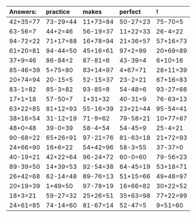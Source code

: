 | Answers: | practice | makes | perfect | ! |
| :--- | :--- | :--- | :--- | :--- |
| 42+35=77 | 73-29=44 | 11+73=84 | 50-27=23 | 75-70=5 | 
| 63-56=7 | 44+2=46 | 56-19=37 | 11+22=33 | 26-4=22 | 
| 94-72=22 | 71+17=88 | 16+78=94 | 21+36=57 | 57+16=73 | 
| 61+20=81 | 94-44=50 | 45+16=61 | 97+2=99 | 20+69=89 | 
| 37+9=46 | 86-84=2 | 87-81=6 | 43-39=4 | 6+10=16 | 
| 85-46=39 | 5+75=80 | 83+14=97 | 4+67=71 | 28+11=39 | 
| 20+74=94 | 20-15=5 | 52-15=37 | 23-2=21 | 67+16=83 | 
| 83-1=82 | 85-3=82 | 93-85=8 | 54-48=6 | 93-27=66 | 
| 17+1=18 | 57-50=7 | 1+31=32 | 40-31=9 | 76-63=13 | 
| 63+22=85 | 81+12=93 | 55-16=39 | 23+21=44 | 95-54=41 | 
| 38+16=54 | 31-12=19 | 71-9=62 | 79-58=21 | 10+77=87 | 
| 48+0=48 | 39-0=39 | 58-4=54 | 54-45=9 | 25-4=21 | 
| 90-68=22 | 65+26=91 | 97-21=76 | 81-63=18 | 21+72=93 | 
| 24+66=90 | 16+6=22 | 54+42=96 | 58-3=55 | 37-37=0 | 
| 40-19=21 | 42+22=64 | 96-24=72 | 60-0=60 | 79-56=23 | 
| 89-39=50 | 14+39=53 | 92-54=38 | 64-45=19 | 53+18=71 | 
| 26+42=68 | 62-14=48 | 89-76=13 | 51+15=66 | 49+48=97 | 
| 20+19=39 | 1+49=50 | 97-78=19 | 16+66=82 | 30+22=52 | 
| 18+3=21 | 59-27=32 | 25+26=51 | 35+63=98 | 77+22=99 | 
| 24+61=85 | 74-14=60 | 81-67=14 | 52-47=5 | 9+51=60 | 
